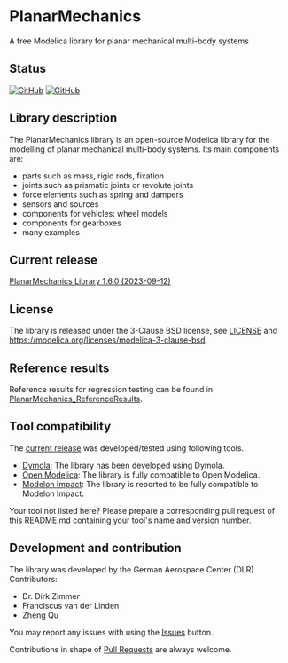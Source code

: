PlanarMechanics
===============

A free Modelica library for planar mechanical multi-body systems


## Status

[![GitHub](https://img.shields.io/github/v/release/dzimmer/PlanarMechanics?sort=semver)](https://github.com/dzimmer/PlanarMechanics/releases/latest) 
[![GitHub](https://img.shields.io/github/license/dzimmer/planarmechanics)](LICENSE)

## Library description

The PlanarMechanics library is an open-source Modelica library for the modelling of planar mechanical multi-body systems. Its main components are:
- parts such as mass, rigid rods, fixation
- joints such as prismatic joints or revolute joints
- force elements such as spring and dampers
- sensors and sources
- components for vehicles: wheel models
- components for gearboxes
- many examples

## Current release

[PlanarMechanics Library 1.6.0 (2023-09-12)](../../releases/tag/v1.6.0)

## License

The library is released under the 3-Clause BSD license, see [LICENSE](LICENSE) and https://modelica.org/licenses/modelica-3-clause-bsd.

## Reference results
Reference results for regression testing can be found in [PlanarMechanics_ReferenceResults](https://github.com/DLR-SR/PlanarMechanics_ReferenceResults).

## Tool compatibility 
The [current release](#current-release) was developed/tested using following tools.

- [Dymola](https://www.3ds.com/products-services/catia/products/dymola/): The library has been developed using Dymola.
- [Open Modelica](https://www.openmodelica.org/): The library is fully compatible to Open Modelica.  
- [Modelon Impact](https://www.modelon.com/modelon-impact/): The library is reported to be fully compatible to Modelon Impact.

Your tool not listed here? Please prepare a corresponding pull request of this README.md containing your tool's name and version number.

## Development and contribution
The library was developed by the German Aerospace Center (DLR)
Contributors:
- Dr. Dirk Zimmer
- Franciscus van der Linden
- Zheng Qu

You may report any issues with using the [Issues](../../issues) button.

Contributions in shape of [Pull Requests](../../pulls) are always welcome.
